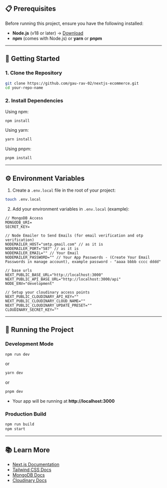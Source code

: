 

## 📋 Prerequisites

Before running this project, ensure you have the following installed:

- **Node.js** (v18 or later) → [Download](https://nodejs.org/)
- **npm** (comes with Node.js) or **yarn** or **pnpm**

---

## 🚀 Getting Started

### 1. Clone the Repository
```bash
git clone https://github.com/gau-rav-02/nextjs-ecommerce.git
cd your-repo-name
```

### 2. Install Dependencies
Using npm:
```bash
npm install
```
Using yarn:
```bash
yarn install
```
Using pnpm:
```bash
pnpm install
```

---

## ⚙️ Environment Variables

1. Create a `.env.local` file in the root of your project:
```bash
touch .env.local
```

2. Add your environment variables in `.env.local` (example):
```env
// MongoDB Access
MONGODB_URI=
SECRET_KEY=

// Node Emailer to Send Emails (for email verification and otp verification)
NODEMAILER_HOST="smtp.gmail.com" // as it is
NODEMAILER_PORT="587" // as it is
NODEMAILER_EMAIL="" // Your Email
NODEMAILER_PASSWORD="" // Your App Passwords - (Create Your Email Passwords in manage account), example password - "aaaa bbbb cccc dddd"

// base urls
NEXT_PUBLIC_BASE_URL="http://localhost:3000"
NEXT_PUBLIC_API_BASE_URL="http://localhost:3000/api"
NODE_ENV="development"

// Setup your cloudinary access points
NEXT_PUBLIC_CLOUDINARY_API_KEY=""
NEXT_PUBLIC_CLOUDINARY_CLOUD_NAME=""
NEXT_PUBLIC_CLOUDINARY_UPDATE_PRESET=""
CLOUDINARY_SECRET_KEY=""
```

---

## 🏃 Running the Project

### Development Mode
```bash
npm run dev
```
or
```bash
yarn dev
```
or
```bash
pnpm dev
```
- Your app will be running at **http://localhost:3000**

### Production Build
```bash
npm run build
npm start
```

---

## 📚 Learn More
- [Next.js Documentation](https://nextjs.org/docs)
- [Tailwind CSS Docs](https://tailwindcss.com/docs)
- [MongoDB Docs](https://www.mongodb.com/docs/)
- [Cloudinary Docs](https://cloudinary.com/documentation)


